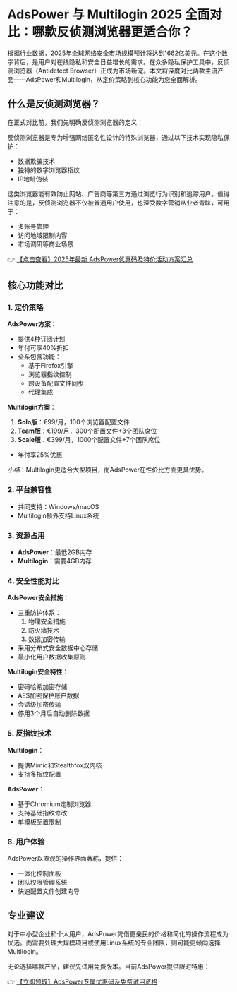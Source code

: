 # AdsPower 与 Multilogin 2025 全面对比：哪款反侦测浏览器更适合你？

根据行业数据，2025年全球网络安全市场规模预计将达到1662亿美元。在这个数字背后，是用户对在线隐私和安全日益增长的需求。在众多隐私保护工具中，反侦测浏览器（Antidetect Browser）正成为市场新宠。本文将深度对比两款主流产品——AdsPower和Multilogin，从定价策略到核心功能为您全面解析。

## 什么是反侦测浏览器？

在正式对比前，我们先明确反侦测浏览器的定义：

反侦测浏览器是专为增强网络匿名性设计的特殊浏览器，通过以下技术实现隐私保护：
- 数据欺骗技术
- 独特的数字浏览器指纹
- IP地址伪装

这类浏览器能有效防止网站、广告商等第三方通过浏览行为识别和追踪用户。值得注意的是，反侦测浏览器不仅被普通用户使用，也深受数字营销从业者青睐，可用于：
- 多账号管理
- 访问地域限制内容
- 市场调研等商业场景

👉 [【点击查看】2025年最新 AdsPower优惠码及特价活动方案汇总](https://bit.ly/adspower_free)

## 核心功能对比

### 1. 定价策略

**AdsPower方案**：
- 提供4种订阅计划
- 年付可享40%折扣
- 全系包含功能：
  - 基于Firefox引擎
  - 浏览器指纹控制
  - 跨设备配置文件同步
  - 代理集成

**Multilogin方案**：
1. **Solo版**：€99/月，100个浏览器配置文件
2. **Team版**：€199/月，300个配置文件+3个团队席位
3. **Scale版**：€399/月，1000个配置文件+7个团队席位
- 年付享25%优惠

*小结*：Multilogin更适合大型项目，而AdsPower在性价比方面更具优势。

### 2. 平台兼容性
- 共同支持：Windows/macOS
- Multilogin额外支持Linux系统

### 3. 资源占用
- **AdsPower**：最低2GB内存
- **Multilogin**：需要4GB内存

### 4. 安全性能对比

**AdsPower安全措施**：
- 三重防护体系：
  1. 物理安全措施
  2. 防火墙技术
  3. 数据加密传输
- 采用分布式安全数据中心存储
- 最小化用户数据收集原则

**Multilogin安全特性**：
- 密码哈希加密存储
- AES加密保护账户数据
- 会话级加密传输
- 停用3个月后自动删除数据

### 5. 反指纹技术

**Multilogin**：
- 提供Mimic和Stealthfox双内核
- 支持多指纹配置

**AdsPower**：
- 基于Chromium定制浏览器
- 支持基础指纹修改
- 单模板配置限制

### 6. 用户体验
AdsPower以直观的操作界面著称，提供：
- 一体化控制面板
- 团队权限管理系统
- 快速配置文件创建向导

## 专业建议

对于中小型企业和个人用户，AdsPower凭借更亲民的价格和简化的操作流程成为优选。而需要处理大规模项目或使用Linux系统的专业团队，则可能更倾向选择Multilogin。

无论选择哪款产品，建议先试用免费版本。目前AdsPower提供限时特惠：

👉 [【立即领取】AdsPower专属优惠码及免费试用资格](https://bit.ly/adspower_free)